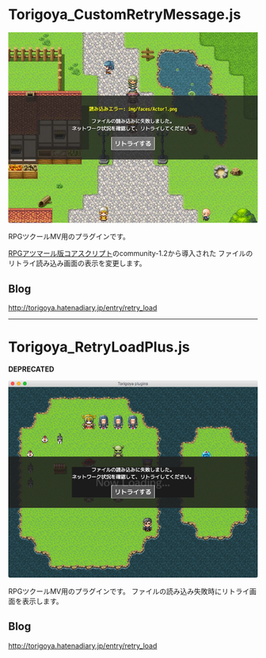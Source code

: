 # Torigoya_CustomRetryMessage.js

![img](./custom-retry-message.jpg)

RPGツクールMV用のプラグインです。

[RPGアツマール版コアスクリプト](http://blog.nicovideo.jp/atsumaru/atsumaru-corescript.html)のcommunity-1.2から導入された
ファイルのリトライ読み込み画面の表示を変更します。

## Blog
http://torigoya.hatenadiary.jp/entry/retry_load

----------

# Torigoya_RetryLoadPlus.js

**DEPRECATED**

![img](./retry.png)

RPGツクールMV用のプラグインです。
ファイルの読み込み失敗時にリトライ画面を表示します。

## Blog
http://torigoya.hatenadiary.jp/entry/retry_load
